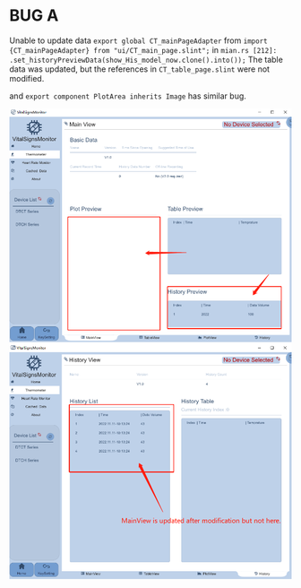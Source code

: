 # BUG A 

Unable to update data ```export global CT_mainPageAdapter```  from ```import {CT_mainPageAdapter} from "ui/CT_main_page.slint";```
in ```mian.rs [212]:         .set_historyPreviewData(show_His_model_now.clone().into());``` The table data was updated, but the references in ``CT_table_page.slint`` were not modified.

and  ```export component PlotArea inherits Image```  has similar bug.


![ErrorMain](./bugA/image/ErrorMain.png)
![ErrorTable](./bugA/image/ErrorTable.png)



